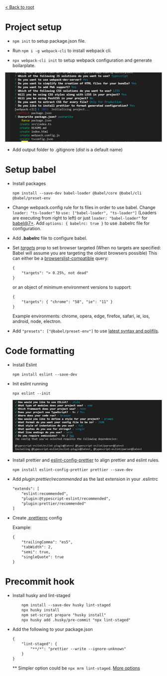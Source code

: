[< Back to root](../../readme.md)

# Project setup

* `npm init` to setup package.json file.

* Run `npm i -g webpack-cli` to install webpack cli.

* `npx webpack-cli init` to setup webpack configuration and generate boilarplate.

<img src="./assets/doc/webpack-cli-init.png" width="700" />

* Add output folder to .gitignore (*dist* is a default name)

# Setup babel

* Install packages

	```
	npm install --save-dev babel-loader @babel/core @babel/cli @babel/preset-env
	```

* Change webpack.config rule for ts files in order to use babel.
Change `loader: "ts-loader"` to `use: ["babel-loader", "ts-loader"]` (Loaders are executing from right to left) or just `loader: "babel-loader"` for [babel@7+](https://devblogs.microsoft.com/typescript/typescript-and-babel-7/). Add `options: { babelrc: true }` to use .babelrc file for configuration.

* Add **.babelrc** file to configure babel.

* Set [*targets*](https://babeljs.io/docs/en/options#targets) prop to set browser targeted (When no targets are specified: Babel will assume you are targeting the oldest browsers possible)
	This can either be a [browserslist-compatible](https://github.com/browserslist/browserslist) query:

	```
	{
		"targets": "> 0.25%, not dead"
	}
	```

	or an object of minimum environment versions to support:
	```
	{
		"targets": { "chrome": "58", "ie": "11" }
	}
	```
	Example environments: chrome, opera, edge, firefox, safari, ie, ios, android, node, electron.

* Add `"presets": ["@babel/preset-env"]` to use [latest syntax and polifils](https://babeljs.io/docs/en/babel-preset-env).

# Code formatting

* Install Eslint
	```
	npm install eslint --save-dev
	```

* Init eslint running
	```
	npx eslint --init
	```

	<img src="./assets/doc/eslint-init.png" width="700" />

* Install prettier and [eslint-config-prettier](https://github.com/prettier/eslint-plugin-prettier) to align prettier and eslint rules.
	```
	npm install eslint-config-prettier prettier --save-dev
	```
* Add *plugin:prettier/recommended* as the last extension in your .eslintrc
	```
	"extends": [
		"eslint:recommended",
		"plugin:@typescript-eslint/recommended",
		"plugin:prettier/recommended"
	]
	```
* Create [.prettierrc](https://prettier.io/docs/en/configuration.html) config

	Example:
	```
	{
		"trailingComma": "es5",
		"tabWidth": 2,
		"semi": true,
		"singleQuote": true
	}
	```
# Precommit hook

* Install husky and lint-staged

	```
		npm install --save-dev husky lint-staged
		npx husky install
		npm set-script prepare "husky install"
		npx husky add .husky/pre-commit "npx lint-staged"
	```
* Add the following to your package.json

	```
	{
		"lint-staged": {
			"**/*": "prettier --write --ignore-unknown"
		}
	}
	```

	** Simpler option could be `npx mrm lint-staged`. [More options](https://prettier.io/docs/en/precommit.html)